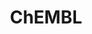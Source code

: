 ---
layout: default
bigquery: https://console.cloud.google.com/bigquery?p=patents-public-data&d=ebi_chembl&page=dataset
citation: '"The ChEMBL database in 2017." Anna Gaulton, Anne Hersey, Michał Nowotka,
  A Patrícia Bento, Jon Chambers, David Mendez, Prudence Mutowo, Francis Atkinson,
  Louisa J Bellis, Elena Cibrián-Uhalte, Mark Davies, Nathan Dedman, Anneli Karlsson,
  María Paula Magariños, John P Overington, George Papadatos, Ines Smit, Andrew R
  Leach Nucleic acids Research (2017) 45 (Database Issue), D945-D954'
contributors: European Bioinformatics Institute
cost: None
description: ChEMBL Data is a manually curated database of small molecules used in
  drug discovery, including information about existing patented drugs.
documentation: 'schema: https://www.ebi.ac.uk/chembl/db_schema


  '
last_edit: 04/09/2022, 21:41:45
location: https://console.cloud.google.com/marketplace/product/google_patents_public_datasets/chembl
maintained_by: EMBL-EBI, an outstation of European Molecular Biology Laboratory
related_publications: '

  ChEMBL: towards direct deposition of bioassay data.


  Mendez D, Gaulton A, Bento AP, Chambers J, De Veij M, Félix E, Magariños MP, Mosquera
  JF, Mutowo P, Nowotka M, Gordillo-Marañón M, Hunter F, Junco L, Mugumbate G, Rodriguez-Lopez
  M, Atkinson F, Bosc N, Radoux CJ, Segura-Cabrera A, Hersey A, Leach AR.


  — Nucleic Acids Res. 2019; 47(D1):D930-D940. doi: 10.1093/nar/gky1075

  '
schema_fields:
- hrac_class_id
- mc_target_accession
- alert_set_id
- curated_by
- assay_tax_id
- l3
- warning_description
- variant_id
- efo_term
- definition
- bei
- l5
- comp_class_id
- standard_inchi
- withdrawn_year
- relationship
- cell_source_organism
- molregno
- data_validity_comment
- acd_most_bpka
- res_stem_id
- level4_description
- downgraded
- site_name
- full_mwt
- activity_count
- molsyn_id
- source
- black_box_warning
- oral
- aidx
- molecular_mechanism
- drug_record_id
- updated_on
- potential_duplicate
- version
- label
- standard_inchi_key
- assay_id
- related_tid
- cell_source_tax_id
- mesh_id
- innovator_company
- std_act_id
- cx_most_apka
- relation
- curation_comment
- relationship_type
- irac_class_id
- oc_id
- assay_desc
- heavy_atoms
- indication_class
- canonical_smiles
- compd_id
- published_type
- molecule_type
- usan_year
- standard_value
- stem_class
- ap_id
- ro3_pass
- full_molformula
- formulation_id
- tid
- num_alerts
- delist_flag
- species_group_flag
- ref_url
- uo_units
- aromatic_rings
- tissue_id
- usan_stem
- research_stem
- class_type
- warning_type
- assay_class_id
- drug_product_flag
- protein_class_synonym
- last_active
- mecref_id
- drug_substance_flag
- qed_weighted
- ref_type
- src_description
- metref_id
- pubmed_id
- mutation
- doc_type
- result_flag
- component_id
- activity_comment
- start_position
- tid_fixed
- therapeutic_flag
- cx_most_bpka
- comp_go_id
- acd_most_apka
- submission_date
- l1
- activity_id
- volume
- end_position
- usan_stem_id
- dosed_ingredient
- standard_text_value
- sequence_md5sum
- l7
- num_ro5_violations
- applicant_full_name
- compound_name
- molecular_species
- parenteral
- acd_logp
- level1
- max_phase
- abstract
- level2
- hbd
- level3
- mw_monoisotopic
- cx_logp
- binding_site_comment
- standard_flag
- ad_type
- mechanism_comment
- class_level
- src_assay_id
- pref_name
- log_id
- actsm_id
- molfile
- warning_id
- mc_target_name
- num_lipinski_ro5_violations
- rtb
- last_page
- active_ingredient
- confidence
- warning_year
- priority
- bao_id
- max_phase_for_ind
- parent_molregno
- description
- bao_format
- chirality
- cell_source_tissue
- sitecomp_id
- company
- target_mapping
- type
- src_compound_id
- units
- co_stem_id
- value
- efo_id
- level1_description
- level4
- cl_lincs_id
- authors
- biocomp_id
- enzyme_tid
- ass_cls_map_id
- prod_pat_id
- enzyme_name
- text_value
- met_conversion
- usan_substem
- updated_by
- met_comment
- level2_description
- isoform
- creation_date
- first_approval
- psa
- published_units
- tax_id
- prediction_method
- ddd_value
- published_relation
- standard_type
- cpd_str_alert_id
- ddd_id
- journal
- withdrawn_country
- orig_description
- strength
- patent_use_code
- disease_efficacy
- le
- targrel_id
- stem
- ref_id
- component_synonym
- site_residues
- patent_id
- ridx
- topical
- homologue
- mol_hrac_id
- first_in_class
- doi
- substrate_record_id
- assay_subcellular_fraction
- ingredient
- alert_name
- alert_id
- parameter_value
- set_name
- site_id
- protclasssyn_id
- idx
- relationship_desc
- clo_id
- ddd_comment
- predbind_id
- mechanism_of_action
- major_class
- cell_name
- db_version
- acd_logd
- warning_country
- normal_range_min
- atc_code
- frac_code
- helm_notation
- l4
- frac_class_id
- domain_id
- aspect
- caloha_id
- level3_description
- l8
- pathway_id
- dosage_form
- sequence
- direct_interaction
- compsyn_id
- compound_key
- assay_tissue
- level5
- availability_type
- protein_class_id
- bto_id
- previous_company
- parent_id
- mol_irac_id
- record_id
- structure_type
- withdrawn_class
- met_id
- smarts
- hba
- who_name
- smid
- bao_endpoint
- domain_type
- mc_organism
- publication_number
- subgroup
- db_source
- assay_organism
- first_page
- parameter_type
- prodrug
- rgid
- natural_product
- warnref_id
- protein_class_desc
- chembl_id
- domain_name
- withdrawn_flag
- year
- targcomp_id
- go_id
- polymer_flag
- assay_test_type
- parent_go_id
- assay_category
- route
- toid
- assay_cell_type
- mec_id
- target_desc
- uberon_id
- sei
- irac_code
- qudt_units
- inorganic_flag
- doc_id
- who_extra
- standard_relation
- l6
- src_short_name
- job_id
- usan_stem_definition
- metabolite_record_id
- warning_class
- hba_lipinski
- published_value
- chebi_par_id
- issue
- mol_frac_id
- assay_param_id
- syn_type
- country
- entity_type
- assay_type
- assay_source
- cell_id
- path
- parent_type
- standard_upper_value
- standard_units
- nda_type
- domain_description
- component_type
- product_id
- mc_target_type
- entity_id
- upper_value
- name
- lle
- trade_name
- accession
- title
- organism
- cellosaurus_id
- cidx
- stat
- l2
- ddd_units
- normal_range_max
- pchembl_value
- drugind_id
- assay_strain
- cx_logd
- mc_tax_id
- src_id
- patent_no
- selectivity_comment
- action_type
- status
- pathway_key
- synonyms
- as_id
- target_type
- mesh_heading
- cell_ontology_id
- patent_expire_date
- tbl
- cell_description
- annotation
- ddd_admr
- indref_id
- short_name
- withdrawn_reason
- mol_atc_id
- alogp
- approval_date
- active_molregno
- source_domain_id
- comments
- hrac_code
- mw_freebase
- confidence_score
- hbd_lipinski
shortname: chembl
tags:
- biotechnology
- health
- chemical
- bioinformatics
- medical
terms_of_use: CC BY-SA 3.0
title: ChEMBL
uuid: e232a192-965c-4ec9-904c-155b6dfe56c5
---